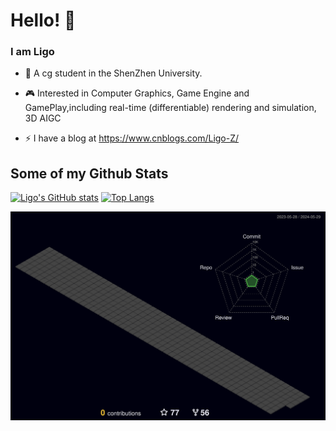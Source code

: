 # Hello! 👋
### I am Ligo 

- 🌱 A cg student in the ShenZhen University.

- 🎮 Interested in  Computer Graphics, Game Engine and GamePlay,including real-time (differentiable) rendering and simulation, 3D AIGC

- ⚡ I have a blog at https://www.cnblogs.com/Ligo-Z/

## Some of my Github Stats
[![Ligo's GitHub stats](https://github-readme-stats.vercel.app/api?username=Ligo04&show_icons=true&theme=shades-of-purple)](https://github.com/anuraghazra/github-readme-stats)
[![Top Langs](https://github-readme-stats.vercel.app/api/top-langs/?username=Ligo04&layout=compact&theme=shades-of-purple)](https://github.com/anuraghazra/github-readme-stats)

![Personal 3D Metrics](./profile-3d-contrib/profile-night-green.svg)

<!--
**Ligo04/Ligo04** is a ✨ _special_ ✨ repository because its `README.md` (this file) appears on your GitHub profile.

Here are some ideas to get you started:

- 🔭 I’m currently working on ...
- 🌱 I’m currently learning ...
- 👯 I’m looking to collaborate on ...
- 🤔 I’m looking for help with ...
- 💬 Ask me about ...
- 📫 How to reach me: ...
- 😄 Pronouns: ...
- ⚡ Fun fact: ...
-->

